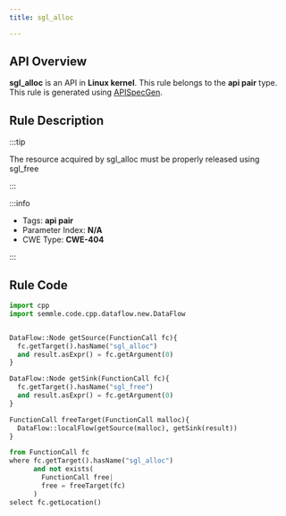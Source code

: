 ```yaml
---
title: sgl_alloc

---
```



## API Overview
**sgl_alloc** is an API in **Linux kernel**. This rule belongs to the **api pair** type. This rule is generated using [APISpecGen](../../tools/APISpecGen).
## Rule Description

:::tip

The resource acquired by sgl_alloc must be properly released using sgl_free

:::

:::info

- Tags: **api pair**
- Parameter Index: **N/A**
- CWE Type: **CWE-404**

:::

## Rule Code
```python
import cpp
import semmle.code.cpp.dataflow.new.DataFlow


DataFlow::Node getSource(FunctionCall fc){
  fc.getTarget().hasName("sgl_alloc")
  and result.asExpr() = fc.getArgument(0)
}

DataFlow::Node getSink(FunctionCall fc){
  fc.getTarget().hasName("sgl_free")
  and result.asExpr() = fc.getArgument(0)
}

FunctionCall freeTarget(FunctionCall malloc){
  DataFlow::localFlow(getSource(malloc), getSink(result))
}

from FunctionCall fc
where fc.getTarget().hasName("sgl_alloc")
      and not exists(
        FunctionCall free| 
        free = freeTarget(fc)
      )
select fc.getLocation()

    
```